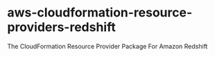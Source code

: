 # aws-cloudformation-resource-providers-redshift
The CloudFormation Resource Provider Package For Amazon Redshift
